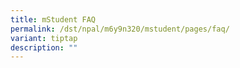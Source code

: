 ```yaml
---
title: mStudent FAQ
permalink: /dst/npal/m6y9n320/mstudent/pages/faq/
variant: tiptap
description: ""
---
```

